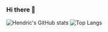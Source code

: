 ### Hi there 👋

<!--
**hendricooi/hendricooi** is a ✨ _special_ ✨ repository because its `README.md` (this file) appears on your GitHub profile.

Here are some ideas to get you started:

- 🔭 I’m currently working on ...
- 🌱 I’m currently learning ...
- 👯 I’m looking to collaborate on ...
- 🤔 I’m looking for help with ...
- 💬 Ask me about ...
- 📫 How to reach me: ...
- 😄 Pronouns: ...
- ⚡ Fun fact: ...
-->

![Hendric's GitHub stats](https://github-readme-stats-ebon-one-51.vercel.app/api?username=hendricooi&show_icons=true&theme=tokyonight&rank_icon=github) ![Top Langs](https://github-readme-stats.vercel.app/api/top-langs/?username=hendricooi&theme=tokyonight&layout=compact&)
